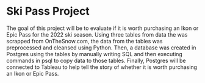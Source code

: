 # Ski Pass Project
The goal of this project will be to evaluate if it is worth purchasing an Ikon or Epic Pass for the 2022 ski season. Using three tables from data the was scrapped from OnTheSnow.com, the data from the tables was preprocessed and cleansed using Python. Then, a database was created in Postgres using the tables by manually writing SQL and then executing commands in psql to copy data to those tables. Finally, Postgres will be connected to Tableau to help tell the story of whether it is worth purchasing an Ikon or Epic Pass.
